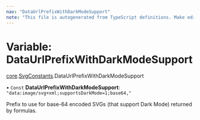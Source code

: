 ```yaml
---
nav: "DataUrlPrefixWithDarkModeSupport"
note: "This file is autogenerated from TypeScript definitions. Make edits to the comments in the TypeScript file and then run `make docs` to regenerate this file."
---
```

# Variable: DataUrlPrefixWithDarkModeSupport

[core](../modules/core.md).[SvgConstants](../modules/core.SvgConstants.md).DataUrlPrefixWithDarkModeSupport

• `Const` **DataUrlPrefixWithDarkModeSupport**: ``"data:image/svg+xml;supportsDarkMode=1;base64,"``

Prefix to use for base-64 encoded SVGs (that support Dark Mode) returned by formulas.
